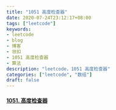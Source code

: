 ```yaml
---
title: "1051 高度检查器"
date: 2020-07-24T23:12:17+08:00
tags: ["leetcode"]
keywords: 
- leetcode
- blog
- 博客
- 领扣
- 1051 高度检查器
- 算法
description: "leetcode，1051 高度检查器"
categories: ["leetcode", "数组"]
draft: false
---
```


#### [1051. 高度检查器](https://leetcode-cn.com/problems/height-checker/)